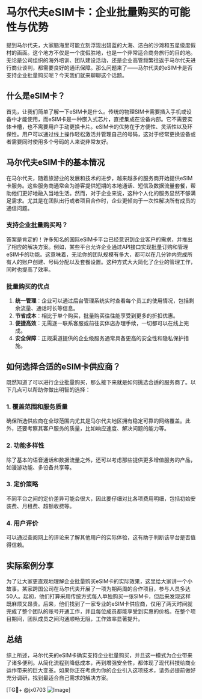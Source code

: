# 马尔代夫eSIM卡：企业批量购买的可能性与优势

提到马尔代夫，大家脑海里可能立刻浮现出碧蓝的大海、洁白的沙滩和五星级度假村的画面。这个地方不仅是一个度假胜地，也是一个非常适合商务旅行的目的地。无论是公司组织的海外培训、团队建设活动，还是企业高管频繁往返于马尔代夫进行商业谈判，都需要良好的通讯保障。那么问题来了——马尔代夫的eSIM卡是否支持企业批量购买呢？今天我们就来聊聊这个话题。

## 什么是eSIM卡？

首先，让我们简单了解一下eSIM卡是什么。传统的物理SIM卡需要插入手机或设备中才能使用，而eSIM卡是一种嵌入式芯片，直接集成在设备内部。它不需要实体卡槽，也不需要用户手动更换卡片。eSIM卡的优势在于方便性、灵活性以及环保性。用户可以通过线上操作轻松激活并管理自己的号码，这对于经常更换设备或者需要同时使用多个号码的人来说非常友好。

## 马尔代夫eSIM卡的基本情况

在马尔代夫，随着旅游业的发展和技术的进步，越来越多的服务商开始提供eSIM卡服务。这些服务商通常会为游客提供短期的本地通话、短信及数据流量套餐，帮助他们更好地融入当地生活。然而，对于企业来说，这种个人化的服务显然不够满足需求。尤其是在团队出行或者项目合作时，企业更倾向于一次性解决所有成员的通信问题。

### 支持企业批量购买吗？

答案是肯定的！许多知名的国际eSIM卡平台已经意识到企业客户的需求，并推出了相应的解决方案。例如，某些平台允许企业通过API接口实现批量订购和管理eSIM卡的功能。这意味着，无论你的团队规模有多大，都可以在几分钟内完成所有人的账户创建、号码分配以及套餐设置。这种方式大大简化了企业的管理工作，同时也提高了效率。

### 批量购买的优点

1. **统一管理**：企业可以通过后台管理系统实时查看每个员工的使用情况，包括剩余流量、通话时长等信息。
2. **节省成本**：相比于单个购买，批量购买往往能享受到更多的折扣优惠。
3. **便捷高效**：无需逐一联系客服或前往实体店办理手续，一切都可以在线上完成。
4. **安全保障**：正规渠道提供的企业级服务通常具备更高的安全性和隐私保护措施。

## 如何选择合适的eSIM卡供应商？

既然知道了可以进行企业批量购买，那么接下来就是如何挑选合适的服务商了。以下几点可以帮助你做出明智的选择：

### 1. 覆盖范围和服务质量
确保所选供应商在全球范围内尤其是马尔代夫地区拥有稳定可靠的网络覆盖。此外，还要考察其客户服务的质量，比如响应速度、解决问题的能力等。

### 2. 功能多样性
除了基本的语音通话和数据流量之外，还可以考虑那些提供更多增值服务的产品，如漫游功能、多设备共享等。

### 3. 定价策略
不同平台之间的定价差异可能会很大，因此要仔细对比各项费用明细，包括初始安装费、月租费、超额收费等。

### 4. 用户评价
可以通过查阅网上的评论来了解其他用户的实际体验，这有助于判断该平台是否值得信赖。

## 实际案例分享

为了让大家更直观地理解企业批量购买eSIM卡的实际效果，这里给大家讲一个小故事。某家跨国公司在马尔代夫开展了一项为期两周的合作项目，参与人员多达50人。起初，他们打算采用传统方式每人单独购买一张SIM卡，但后来发现这样既麻烦又昂贵。后来，他们找到了一家专业的eSIM卡供应商，仅用了两天时间就完成了整个团队的账号开通工作，并且每位成员都能享受到实惠的价格。在整个项目期间，团队成员之间沟通顺畅无阻，工作效率显著提升。

## 总结

综上所述，马尔代夫的eSIM卡确实支持企业批量购买，并且这一模式为企业带来了诸多便利。从简化流程到降低成本，再到增强安全性，都体现了现代科技给商业运作带来的巨大变革。如果你正在考虑为你的企业引入这项技术，请务必提前做好充分调研，找到最适合自己需求的解决方案。

[TG💪+ @jx0703 ![Image](https://github.com/user-attachments/assets/dbca1d08-cadb-493c-b0ec-ad6f7a83f270)]